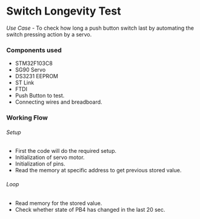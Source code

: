 # Switch Longevity Test

*Use Case* - To check how long a push button switch last by automating the switch pressing action by a servo.

### Components used 
  - STM32F103C8
  - SG90 Servo
  - DS3231 EEPROM
  - ST Link
  - FTDI 
  - Push Button to test.
  - Connecting wires and breadboard.


### Working Flow

###### Setup 
  - First the code will do the required setup. 
  - Initialization of servo motor.
  - Initialization of pins.
  - Read the memory at specific address to get previous stored value.

###### Loop
  - Read memory for the stored value.
  - Check whether state of PB4 has changed in the last 20 sec.


